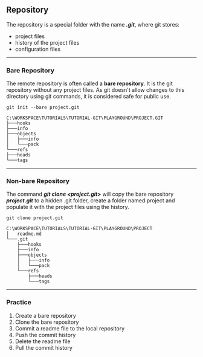 ## Repository

The repository is a special folder with the name ***.git***, where git stores:
- project files
- history of the project files
- configuration files

-------------------------------------------------------------------------------
### Bare Repository

The remote repository is often called a **bare repository**. It is
the git repository without any project files. As git doesn't allow
changes to this directory using git commands, it is considered safe for 
public use. 

```
git init --bare project.git

C:\WORKSPACE\TUTORIALS\TUTORIAL-GIT\PLAYGROUND\PROJECT.GIT
├───hooks
├───info
├───objects
│   ├───info
│   └───pack
└───refs
├───heads
└───tags
```

-------------------------------------------------------------------------------
### Non-bare Repository

The command ***git clone <project.git>*** will copy the bare repository
***project.git*** to a hidden .git folder, create a folder named project and 
populate it with the project files using the history.

```
git clone project.git

C:\WORKSPACE\TUTORIALS\TUTORIAL-GIT\PLAYGROUND\PROJECT
│   readme.md
└───.git
    ├───hooks
    ├───info
    ├───objects
    │   ├───info
    │   └───pack
    └───refs
        ├───heads
        └───tags
```

-------------------------------------------------------------------------------
### Practice

1. Create a bare repository
2. Clone the bare repository
3. Commit a readme file to the local repository
4. Push the commit history
5. Delete the readme file
6. Pull the commit history
